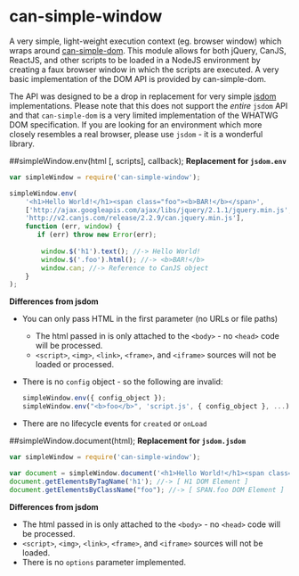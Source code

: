 # can-simple-window
A very simple, light-weight execution context (eg. browser window) which wraps around [can-simple-dom](https://github.com/canjs/can-simple-dom). This module allows for both jQuery, CanJS, ReactJS, and other scripts to be loaded in a NodeJS environment by creating a faux browser window in which the scripts are executed. A very basic implementation of the DOM API is provided by can-simple-dom.

The API was designed to be a drop in replacement for very simple [jsdom](https://github.com/tmpvar/jsdom) implementations. Please note that this does not support the *entire* `jsdom` API and that `can-simple-dom` is a very limited implementation of the WHATWG DOM specification. If you are looking for an environment which more closely resembles a real browser, please use `jsdom` - it is a wonderful library.

##simpleWindow.env(html [, scripts], callback);
**Replacement for `jsdom.env`**

```js
var simpleWindow = require('can-simple-window');

simpleWindow.env(
	'<h1>Hello World!</h1><span class="foo"><b>BAR!</b></span>',
	['http://ajax.googleapis.com/ajax/libs/jquery/2.1.1/jquery.min.js',
	'http://v2.canjs.com/release/2.2.9/can.jquery.min.js'],
	function (err, window) {
	   if (err) throw new Error(err);
	   
		window.$('h1').text(); //-> Hello World!
		window.$('.foo').html(); //-> <b>BAR!</b>
		window.can; //-> Reference to CanJS object
	}
);
```

**Differences from jsdom**

- You can only pass HTML in the first parameter (no URLs or file paths)
    - The html passed in is only attached to the `<body>` - no `<head>` code will be processed.
    - `<script>`, `<img>`, `<link>`, `<frame>`, and `<iframe>` sources will not be loaded or processed.
- There is no `config` object - so the following are invalid:

    ```js
    simpleWindow.env({ config_object });
    simpleWindow.env("<b>foo</b>", 'script.js', { config_object }, ...);
    ```
- There are no lifecycle events for `created` or `onLoad`

##simpleWindow.document(html);
**Replacement for `jsdom.jsdom`**

```js
var simpleWindow = require('can-simple-window');

var document = simpleWindow.document('<h1>Hello World!</h1><span class="foo"><b>BAR!</b></span>');
document.getElementsByTagName('h1'); //-> [ H1 DOM Element ]
document.getElementsByClassName("foo"); //-> [ SPAN.foo DOM Element ]
```

**Differences from jsdom**

- The html passed in is only attached to the `<body>` - no `<head>` code will be processed.
- `<script>`, `<img>`, `<link>`, `<frame>`, and `<iframe>` sources will not be loaded.
- There is no `options` parameter implemented.
